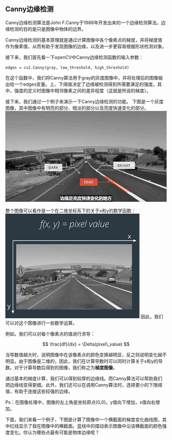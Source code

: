 ## Canny边缘检测
Canny边缘检测算法是John F.Canny于1986年开发出来的一个边缘检测算法。边缘检测的目的是只是图像中物体的边界。

Canny边缘检测的基本原理就是通过计算图像中各个像素点的梯度，并将梯度值作为像素值，从而有助于发现图像的边缘，以及进一步更容易根据形状检测对象。

接下来，我们首先看一下openCV中Canny边缘检测函数的输入参数：

```
edges = cv2.Canny(gray, low_threshold, high_threshold)
```
在这个函数中，我们将Canny算法用于gray的灰度图像中，并将处理后的图像输出给一个edges变量。上、下阈值决定了边缘被检测得到所需要满足的强度。其中，强度的定义时图像中相邻像素之间的差异程度（这就是所说的梯度）。

接下来，我们通过一个例子来演示一下Canny边缘检测的功能。
下图是一个灰度图像，其中图像中有明亮的部分、暗淡的部分以及亮度快速变化的部分。
![灰度图像](/assets/8.jpg)

整个图像可以看作是一个在二维坐标系下的关于x和y的数学函数：
![二元函数](/assets/9.jpg)
因此，我们可以对这个图像进行一些数学运算。

例如，我们可以对每个像素点的值进行求导：

$$
\frac{df}{dx} = \Delta(pixel\_value)
$$

当导数值越大时，说明图像中在该像素点的颜色变换越明显，反之则说明变化越不明显。由于图像是二维的，因此，我们在计算导数时可以同时计算关于x和y的导数。对于计算导数后得到的图像，我们称之为**梯度图像**。

通过基本的梯度计算，我们可以得到较厚的边缘线。而Canny算法可以帮助我们把边缘线变得更细。此外，我们还可以在调用Canny算法时，选择更小的下限阈值，有助于连接这些较强的边缘。

Ps：在图像处理中，图像的左上角是坐标原点(0,0)。y值向下增加，x值向右增加。

下面，我们来看一个例子，下图是计算了图像中一个横截面的梯度变化曲线图，其中红线显示了我在图像中的横截面。蓝线中的摆动表示图像中沿该横截面的颜色强度变化。你认为哪些点最有可能是物体边缘呢？

